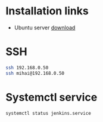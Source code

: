 # Installation links
- Ubuntu server [download](https://ubuntu.com/download/server)

# SSH
```sh
ssh 192.168.0.50
ssh mihai@192.168.0.50
```

# Systemctl service
```sh
systemctl status jenkins.service
```
